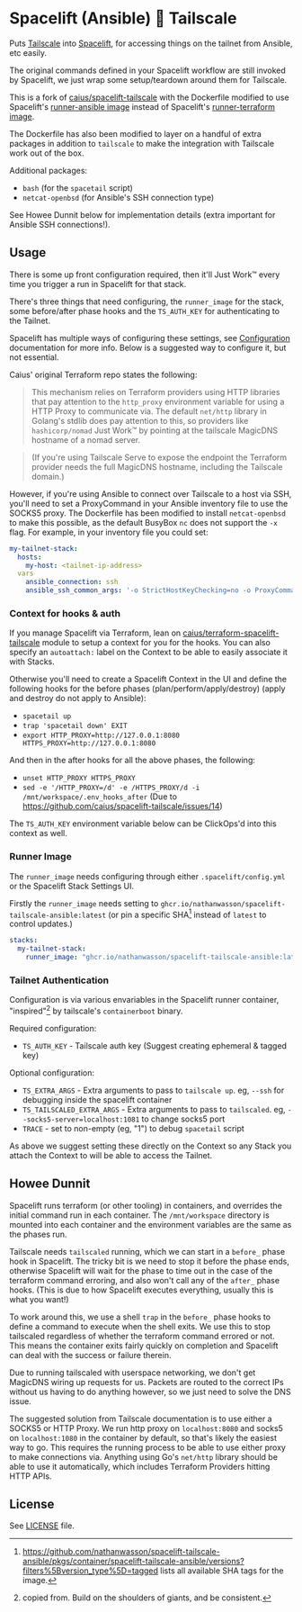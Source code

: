 # Spacelift (Ansible) 💖 Tailscale

Puts [Tailscale][] into [Spacelift][], for accessing things on the tailnet from Ansible, etc easily.

[Tailscale]: https://tailscale.com/
[Spacelift]: https://spacelift.io/

The original commands defined in your Spacelift workflow are still invoked by Spacelift, we just wrap some setup/teardown around them for Tailscale.

This is a fork of [caius/spacelift-tailscale](https://github.com/caius/spacelift-tailscale) with the Dockerfile modified to use Spacelift's [runner-ansible image](https://github.com/spacelift-io/runner-ansible) instead of Spacelift's [runner-terraform image](https://github.com/spacelift-io/runner-terraform). 

The Dockerfile has also been modified to layer on a handful of extra packages in addition to `tailscale` to make the integration with Tailscale work out of the box.

Additional packages:

- `bash` (for the `spacetail` script)
- `netcat-openbsd` (for Ansible's SSH connection type)

See Howee Dunnit below for implementation details (extra important for Ansible SSH connections!).

## Usage

There is some up front configuration required, then it'll Just Work™ every time you trigger a run in Spacelift for that stack.

There's three things that need configuring, the `runner_image` for the stack, some before/after phase hooks and the `TS_AUTH_KEY` for authenticating to the Tailnet.

Spacelift has multiple ways of configuring these settings, see [Configuration][] documentation for more info. Below is a suggested way to configure it, but not essential.

[Configuration]: https://docs.spacelift.io/concepts/configuration/

Caius' original Terraform repo states the following:

> This mechanism relies on Terraform providers using HTTP libraries that pay attention to the `http_proxy` environment variable for using a HTTP Proxy to communicate via. The default `net/http` library in Golang's stdlib does pay attention to this, so providers like `hashicorp/nomad` Just Work™ by pointing at the tailscale MagicDNS hostname of a nomad server.

> (If you're using Tailscale Serve to expose the endpoint the Terraform provider needs the full MagicDNS hostname, including the Tailscale domain.)

However, if you're using Ansible to connect over Tailscale to a host via SSH, you'll need to set a ProxyCommand in your Ansible inventory file to use the SOCKS5 proxy. The Dockerfile has been modified to install `netcat-openbsd` to make this possible, as the default BusyBox `nc` does not support the `-x` flag. For example, in your inventory file you could set:

```yaml
my-tailnet-stack:
  hosts:
    my-host: <tailnet-ip-address>
  vars
    ansible_connection: ssh
    ansible_ssh_common_args: '-o StrictHostKeyChecking=no -o ProxyCommand="nc -X 5 -x localhost:1080 %h %p"'
```

### Context for hooks & auth

If you manage Spacelift via Terraform, lean on [caius/terraform-spacelift-tailscale](https://registry.terraform.io/modules/caius/tailscale/spacelift/latest) module to setup a context for you for the hooks. You can also specify an `autoattach:` label on the Context to be able to easily associate it with Stacks.

Otherwise you'll need to create a Spacelift Context in the UI and define the following hooks for the before phases (plan/perform/apply/destroy) (apply and destroy do not apply to Ansible):

- `spacetail up`
- `trap 'spacetail down' EXIT`
- `export HTTP_PROXY=http://127.0.0.1:8080 HTTPS_PROXY=http://127.0.0.1:8080`

And then in the after hooks for all the above phases, the following:

- `unset HTTP_PROXY HTTPS_PROXY`
- `sed -e '/HTTP_PROXY=/d' -e /HTTPS_PROXY/d -i /mnt/workspace/.env_hooks_after` (Due to https://github.com/caius/spacelift-tailscale/issues/14)

The `TS_AUTH_KEY` environment variable below can be ClickOps'd into this context as well.

### Runner Image

The `runner_image` needs configuring through either `.spacelift/config.yml` or the Spacelift Stack Settings UI.

Firstly the `runner_image` needs setting to `ghcr.io/nathanwasson/spacelift-tailscale-ansible:latest` (or pin a specific SHA[^1] instead of `latest` to control updates.)

[^1]: <https://github.com/nathanwasson/spacelift-tailscale-ansible/pkgs/container/spacelift-tailscale-ansible/versions?filters%5Bversion_type%5D=tagged> lists all available SHA tags for the image.

```yaml
stacks:
  my-tailnet-stack:
    runner_image: "ghcr.io/nathanwasson/spacelift-tailscale-ansible:latest"
```

### Tailnet Authentication

Configuration is via various envariables in the Spacelift runner container, "inspired"[^2] by tailscale's `containerboot` binary.

[^2]: copied from. Build on the shoulders of giants, and be consistent.

Required configuration:

- `TS_AUTH_KEY` - Tailscale auth key (Suggest creating ephemeral & tagged key)

Optional configuration:

- `TS_EXTRA_ARGS` - Extra arguments to pass to `tailscale up`. eg, `--ssh` for debugging inside the spacelift container
- `TS_TAILSCALED_EXTRA_ARGS` - Extra arguments to pass to `tailscaled`. eg, `--socks5-server=localhost:1081` to change socks5 port
- `TRACE` - set to non-empty (eg, "1") to debug `spacetail` script

As above we suggest setting these directly on the Context so any Stack you attach the Context to will be able to access the Tailnet.

## Howee Dunnit

Spacelift runs terraform (or other tooling) in containers, and overrides the initial command run in each container. The `/mnt/workspace` directory is mounted into each container and the environment variables are the same as the phases run.

Tailscale needs `tailscaled` running, which we can start in a `before_` phase hook in Spacelift. The tricky bit is we need to stop it before the phase ends, otherwise Spacelift will wait for the phase to time out in the case of the terraform command erroring, and also won't call any of the `after_` phase hooks. (This is due to how Spacelift executes everything, usually this is what you want!)

To work around this, we use a shell `trap` in the `before_` phase hooks to define a command to execute when the shell exits. We use this to stop tailscaled regardless of whether the terraform command errored or not. This means the container exits fairly quickly on completion and Spacelift can deal with the success or failure therein.

Due to running tailscaled with userspace networking, we don't get MagicDNS wiring up requests for us. Packets are routed to the correct IPs without us having to do anything however, so we just need to solve the DNS issue.

The suggested solution from Tailscale documentation is to use either a SOCKS5 or HTTP Proxy. We run http proxy on `localhost:8080` and socks5 on `localhost:1080` in the container by default, so that's likely the easiest way to go. This requires the running process to be able to use either proxy to make connections via. Anything using Go's `net/http` library should be able to use it automatically, which includes Terraform Providers hitting HTTP APIs.

## License

See [LICENSE](./LICENSE) file.
